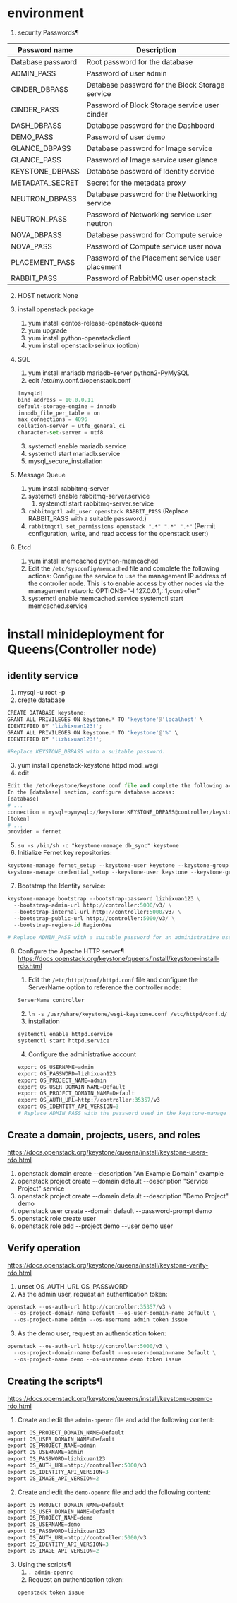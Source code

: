 # environment

1. security
Passwords¶

|Password name	    |   Description|
|-------------------|--------------|
|Database password           	|Root password for the database|
|ADMIN_PASS	                    |Password of user admin|
|CINDER_DBPASS	                |Database password for the Block Storage service
|CINDER_PASS	                  |  Password of Block Storage service user cinder|
|DASH_DBPASS	                 |   Database password for the Dashboard|
|DEMO_PASS	                    |Password of user demo|
|GLANCE_DBPASS	                |Database password for Image service|
|GLANCE_PASS	                   | Password of Image service user glance|
|KEYSTONE_DBPASS	              |  Database password of Identity service|
|METADATA_SECRET	             |   Secret for the metadata proxy|
|NEUTRON_DBPASS	                |Database password for the Networking service|
|NEUTRON_PASS	                |Password of Networking service user neutron|
|NOVA_DBPASS	                 |   Database password for Compute service|
|NOVA_PASS	                    |Password of Compute service user nova|
|PLACEMENT_PASS	                |Password of the Placement service user placement|
|RABBIT_PASS	                   | Password of RabbitMQ user openstack|

2. HOST network None

3. install openstack package
    1. yum install centos-release-openstack-queens
    2. yum upgrade
    3. yum install python-openstackclient
    4. yum install openstack-selinux (option)

4. SQL
    1. yum install mariadb mariadb-server python2-PyMySQL
    2. edit /etc/my.conf.d/openstack.conf
    ```python
    [mysqld]
    bind-address = 10.0.0.11
    default-storage-engine = innodb
    innodb_file_per_table = on
    max_connections = 4096
    collation-server = utf8_general_ci
    character-set-server = utf8
    ```
    3. systemctl enable mariadb.service
    4. systemctl start mariadb.service
    5. mysql_secure_installation

5. Message Queue
    1. yum install rabbitmq-server
    2.  systemctl enable rabbitmq-server.service
        1. systemctl start rabbitmq-server.service
    3. `rabbitmqctl add_user openstack RABBIT_PASS`  (Replace RABBIT_PASS with a suitable password.)
    4. `rabbitmqctl set_permissions openstack ".*" ".*" ".*"` (Permit configuration, write, and read access for the openstack user:)

6. Etcd
    1. yum install memcached python-memcached
    2. Edit the `/etc/sysconfig/memcached` file and complete the following actions:
    Configure the service to use the management IP address of the controller node. This is to enable access by other nodes via the management network:
    OPTIONS="-l 127.0.0.1,::1,controller"
    3. systemctl enable memcached.service
        systemctl start memcached.service

# install minideployment for Queens(Controller node)

## identity service
1. mysql -u root -p
2. create database
```python
CREATE DATABASE keystone;
GRANT ALL PRIVILEGES ON keystone.* TO 'keystone'@'localhost' \
IDENTIFIED BY 'lizhixuan123!';
GRANT ALL PRIVILEGES ON keystone.* TO 'keystone'@'%' \
IDENTIFIED BY 'lizhixuan123!';

#Replace KEYSTONE_DBPASS with a suitable password.
```
3. yum install openstack-keystone httpd mod_wsgi
4. edit
```python
Edit the /etc/keystone/keystone.conf file and complete the following actions:
In the [database] section, configure database access:
[database]
# ...
connection = mysql+pymysql://keystone:KEYSTONE_DBPASS@controller/keystone
[token]
# ...
provider = fernet
```
5. `su -s /bin/sh -c "keystone-manage db_sync" keystone`
6. Initialize Fernet key repositories:
```python
keystone-manage fernet_setup --keystone-user keystone --keystone-group keystone
keystone-manage credential_setup --keystone-user keystone --keystone-group keystone
```
7. Bootstrap the Identity service:
```python
keystone-manage bootstrap --bootstrap-password lizhixuan123 \
  --bootstrap-admin-url http://controller:5000/v3/ \
  --bootstrap-internal-url http://controller:5000/v3/ \
  --bootstrap-public-url http://controller:5000/v3/ \
  --bootstrap-region-id RegionOne

# Replace ADMIN_PASS with a suitable password for an administrative user.
```
8. Configure the Apache HTTP server¶
    https://docs.openstack.org/keystone/queens/install/keystone-install-rdo.html

    1. Edit the `/etc/httpd/conf/httpd.conf` file and configure the ServerName option to reference the controller node:
    ```python
    ServerName controller
    ```
    2. `ln -s /usr/share/keystone/wsgi-keystone.conf /etc/httpd/conf.d/`
    3. installation
    ```python
    systemctl enable httpd.service
    systemctl start httpd.service
    ```
    4. Configure the administrative account
    ```python
    export OS_USERNAME=admin
    export OS_PASSWORD=lizhixuan123
    export OS_PROJECT_NAME=admin
    export OS_USER_DOMAIN_NAME=Default
    export OS_PROJECT_DOMAIN_NAME=Default
    export OS_AUTH_URL=http://controller:35357/v3
    export OS_IDENTITY_API_VERSION=3
    # Replace ADMIN_PASS with the password used in the keystone-manage bootstrap command in keystone-install-configure-rdo.
    ```

## Create a domain, projects, users, and roles
https://docs.openstack.org/keystone/queens/install/keystone-users-rdo.html

1. openstack domain create --description "An Example Domain" example
2. openstack project create --domain default --description "Service Project" service
3. openstack project create --domain default --description "Demo Project" demo
4. openstack user create --domain default   --password-prompt demo
5. openstack role create user
6. openstack role add --project demo --user demo user

## Verify operation
https://docs.openstack.org/keystone/queens/install/keystone-verify-rdo.html
1. unset OS_AUTH_URL OS_PASSWORD
2. As the admin user, request an authentication token:
```python
openstack --os-auth-url http://controller:35357/v3 \
  --os-project-domain-name Default --os-user-domain-name Default \
  --os-project-name admin --os-username admin token issue
```
3. As the demo user, request an authentication token:
```python
openstack --os-auth-url http://controller:5000/v3 \
  --os-project-domain-name Default --os-user-domain-name Default \
  --os-project-name demo --os-username demo token issue
```


## Creating the scripts¶
https://docs.openstack.org/keystone/queens/install/keystone-openrc-rdo.html

1. Create and edit the `admin-openrc` file and add the following content:
```python
export OS_PROJECT_DOMAIN_NAME=Default
export OS_USER_DOMAIN_NAME=Default
export OS_PROJECT_NAME=admin
export OS_USERNAME=admin
export OS_PASSWORD=lizhixuan123
export OS_AUTH_URL=http://controller:5000/v3
export OS_IDENTITY_API_VERSION=3
export OS_IMAGE_API_VERSION=2
```
2. Create and edit the `demo-openrc` file and add the following content:
```python
export OS_PROJECT_DOMAIN_NAME=Default
export OS_USER_DOMAIN_NAME=Default
export OS_PROJECT_NAME=demo
export OS_USERNAME=demo
export OS_PASSWORD=lizhixuan123
export OS_AUTH_URL=http://controller:5000/v3
export OS_IDENTITY_API_VERSION=3
export OS_IMAGE_API_VERSION=2
```
3. Using the scripts¶
    1. `. admin-openrc`
    2. Request an authentication token:
    ```python
    openstack token issue
    ```
